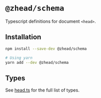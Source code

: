 # `@zhead/schema`

Typescript definitions for document `<head>`.

## Installation

```bash
npm install --save-dev @zhead/schema

# Using yarn
yarn add --dev @zhead/schema
```

## Types

See [head.ts](./src/syncHead.ts) for the full list of types.
